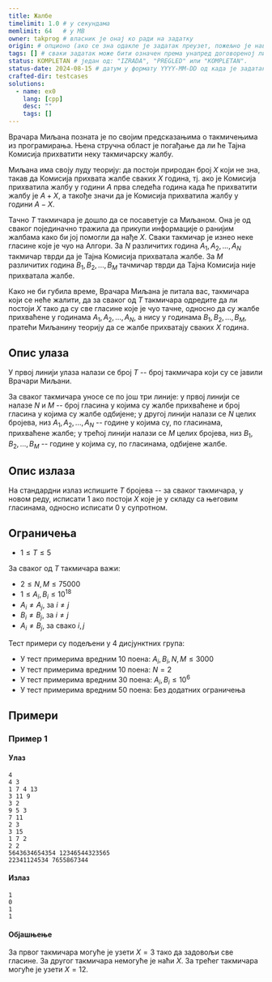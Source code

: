 ```yaml
---
title: Жалбе
timelimit: 1.0 # у секундама
memlimit: 64   # y MB
owner: takprog # власник је онај ко ради на задатку
origin: # опционо (ако се зна одакле је задатак преузет, пожељно је навести извор)
tags: [] # сваки задатак може бити означен према унапред договореној листи ознака
status: KOMPLETAN # један од: "IZRADA", "PREGLED" или "KOMPLETAN".
status-date: 2024-08-15 # датум у формату YYYY-MM-DD од када је задатак у наведеном статусу
crafted-dir: testcases
solutions:
  - name: ex0
    lang: [cpp]
    desc: ""
    tags: []
---
```


Врачара Миљана позната је по својим предсказањима о такмичењима из програмирања. Њена стручна област је погађање да ли ће Тајна Комисија прихватити неку такмичарску жалбу.

Миљана има своју луду теорију: да постоји природан број $X$ који не зна, такав да Комисија прихвата жалбе сваких $X$ година, тј. ако је Комисија прихватила жалбу у години $A$ прва следећа година када ће прихватити жалбу је $A+X$, а такође значи да је Комисија прихватила жалбу у години $A-X$.

Тачно $T$ такмичара је дошло да се посаветује са Миљаном. Она је од сваког појединачно тражила да прикупи информације о ранијим жалбама како би јој помогли да нађе $X$. Сваки такмичар је изнео неке гласине које је чуо на Алгори. За $N$ различитих година $A_1, A_2, ..., A_N$ такмичар тврди да је Тајна Комисија прихватала жалбе. За $M$ различитих година $B_1, B_2, ..., B_M$ тачмичар тврди да Тајна Комисија није прихватала жалбе.

Како не би губила време, Врачара Миљана је питала вас, такмичара који се неће жалити, да за сваког од $T$ такмичара одредите да ли постоји $X$ тако да су све гласине које је чуо тачне, односно да су жалбе прихваћене у годинама $A_1, A_2, ..., A_N$, а нису у годинама $B_1, B_2, ..., B_M$, пратећи Миљанину теорију да се жалбе прихватају сваких $X$ година.

## Опис улаза

У првој линији улаза налази се број $T$ -- број такмичара који су се јавили Врачари Миљани.

За сваког такмичара уносе се по још три линије: у првој линији се налазе $N$ и $M$ -- број гласина у којима су жалбе прихваћене и број гласина у којима су жалбе одбијене; у другој линији налази се $N$ целих бројева, низ $A_1, A_2, ..., A_N$ -- године у којима су, по гласинама, прихваћене жалбе; у трећој линији налази се $M$ целих бројева, низ $B_1, B_2, ..., B_M$ -- године у којима су, по гласинама, одбијене жалбе.

## Опис излаза

На стандардни излаз испишите $T$ бројева -- за сваког такмичара, у новом реду, исписати $1$ ако постоји $X$ које је у складу са његовим гласинама, односно исписати 0 у супротном.

## Ограничења

- $1 \leq T \leq 5$

За сваког од $T$ такмичара важи:

- $2 \leq N, M \leq 75000$
- $1 \leq A_i, B_i \leq 10^{18}$
- $A_i \neq A_j$, за $i \neq j$
- $B_i \neq B_j$, за $i \neq j$
- $A_i \neq B_j$, за свако $i, j$

Тест примери су подељени у 4 дисјунктних група:

-   У тест примерима вредним $10$ поена: $A_i, B_i, N, M \leq 3000$
-   У тест примерима вредним $10$ поена: $N = 2$
-   У тест примерима вредним $30$ поена: $A_i, B_i \leq 10^6$
-   У тест примерима вредним $50$ поена: Без додатних ограничења

## Примери

### Пример 1

#### Улаз

~~~
4
4 3
1 7 4 13
3 11 9
3 2
9 5 3
7 11
2 3
3 15
1 7 2
2 2
5643634654354 12346544323565
22341124534 7655867344
~~~

#### Излаз

~~~
1
0
1
1
~~~

#### Објашњење
За првог такмичара могуће је узети $X = 3$ тако да задовољи све гласине.
За другог такмичара немогуће је наћи $X$.
За трећег такмичара могуће је узети $X = 12$.
